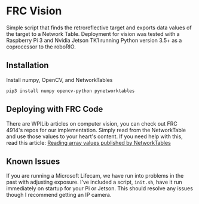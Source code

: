 # FRC Vision

Simple script that finds the retroreflective target and exports data values of the target to a Network Table. Deployment for vision was tested with a Raspberry Pi 3 and Nvidia Jetson TK1 running Python version 3.5+ as a coprocessor to the roboRIO.

## Installation

Install numpy, OpenCV, and NetworkTables

`pip3 install numpy opencv-python pynetworktables`


## Deploying with FRC Code

There are WPILib articles on computer vision, you can check out FRC 4914's repos for our implementation. Simply read from the NetworkTable and use those values to your heart's content. If you need help with this, read this article: [Reading array values published by NetworkTables](http://wpilib.screenstepslive.com/s/4485/m/24194/l/479908-reading-array-values-published-by-networktables)

## Known Issues

If you are running a Microsoft Lifecam, we have run into problems in the past with adjusting exposure. I've included a script, `init.sh`, have it run immediately on startup for your Pi or Jetson. This should resolve any issues though I recommend getting an IP camera.

